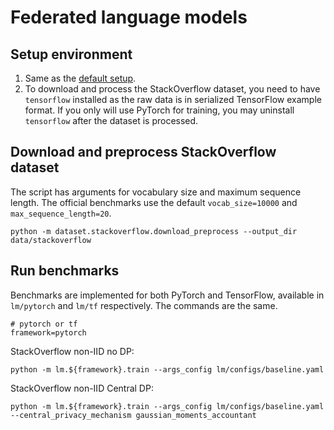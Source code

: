 # Federated language models

## Setup environment

1. Same as the [default setup](../README.md).
2. To download and process the StackOverflow dataset, you need to have `tensorflow` installed as the raw data is in serialized TensorFlow example format. If you only will use PyTorch for training, you may uninstall `tensorflow` after the dataset is processed.  


## Download and preprocess StackOverflow dataset

The script has arguments for vocabulary size and maximum sequence length.
The official benchmarks use the default `vocab_size=10000` and `max_sequence_length=20`.

```
python -m dataset.stackoverflow.download_preprocess --output_dir data/stackoverflow
```

## Run benchmarks

Benchmarks are implemented for both PyTorch and TensorFlow, available in `lm/pytorch` and `lm/tf` respectively. The commands are the same.

```
# pytorch or tf
framework=pytorch
```

StackOverflow non-IID no DP:
```
python -m lm.${framework}.train --args_config lm/configs/baseline.yaml
```

StackOverflow non-IID Central DP:
```
python -m lm.${framework}.train --args_config lm/configs/baseline.yaml --central_privacy_mechanism gaussian_moments_accountant
```
